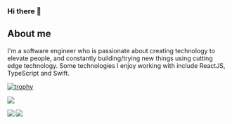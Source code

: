 ### Hi there 👋

## About me
I'm a software engineer who is passionate about creating technology to elevate people, and constantly building/trying new things using cutting edge technology. Some technologies I enjoy working with include ReactJS, TypeScript and Swift.

[![trophy](https://github-profile-trophy.vercel.app/?username=romfrancois&title=Commit,Repositories,PullRequest)](https://github.com/ryo-ma/github-profile-trophy)

![](https://komarev.com/ghpvc/?username=romfrancois)

<a href="https://github.com/anuraghazra/github-readme-stats">
  <img align="left" src="https://github-readme-stats.vercel.app/api?username=romfrancois&hide=contribs,prs&count_private=true&show_icons=true" />
</a>
<a href="https://github.com/anuraghazra/convoychat">
  <img align="left" src="https://github-readme-stats.vercel.app/api/top-langs/?username=romfrancois" />
</a>
